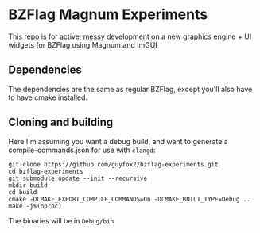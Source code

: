 # BZFlag Magnum Experiments

This repo is for active, messy development on a new graphics engine + UI widgets for BZFlag using Magnum and ImGUI

## Dependencies

The dependencies are the same as regular BZFlag, except you'll also have to have cmake installed.

## Cloning and building
Here I'm assuming you want a debug build, and want to generate a compile-commands.json for use with `clangd`:
```
git clone https://github.com/guyfox2/bzflag-experiments.git
cd bzflag-experiments
git submodule update --init --recursive
mkdir build
cd build
cmake -DCMAKE_EXPORT_COMPILE_COMMANDS=On -DCMAKE_BUILT_TYPE=Debug ..
make -j$(nproc)
```
The binaries will be in `Debug/bin`
